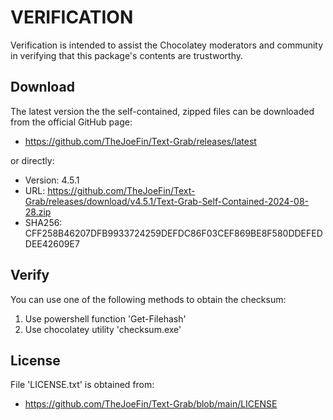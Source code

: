 # VERIFICATION
Verification is intended to assist the Chocolatey moderators and community in verifying that this package's contents are trustworthy.

## Download
The latest version the the self-contained, zipped files can be downloaded from 
the official GitHub page:
- https://github.com/TheJoeFin/Text-Grab/releases/latest

or directly:
- Version: 4.5.1
- URL: https://github.com/TheJoeFin/Text-Grab/releases/download/v4.5.1/Text-Grab-Self-Contained-2024-08-28.zip
- SHA256: CFF258B46207DFB9933724259DEFDC86F03CEF869BE8F580DDEFEDDEE42609E7

## Verify
You can use one of the following methods to obtain the checksum:
1. Use powershell function 'Get-Filehash'
2. Use chocolatey utility 'checksum.exe'


## License
File 'LICENSE.txt' is obtained from:
- https://github.com/TheJoeFin/Text-Grab/blob/main/LICENSE
